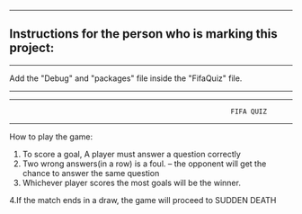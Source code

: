**************************************************************************************************************************
Instructions for the person who is marking this project:
--------------------------------------------------------------------------------------------------------------------------
***************************************************************************************************************************

Add the "Debug" and "packages" file inside the "FifaQuiz" file. 
**************************************************************************************************************************


****************************************************************************************************************************
                                                           FIFA QUIZ
****************************************************************************************************************************
How to play the game:
1. To score a goal,  A player must answer a question correctly
2. Two wrong  answers(in a row) is a foul. – the opponent will get the chance to answer the same question
3. Whichever player scores the most goals will be the winner.

4.If the match ends in a draw, the game will proceed to SUDDEN DEATH

